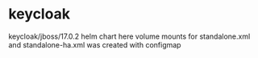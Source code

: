 # keycloak
keycloak/jboss/17.0.2 helm chart
here volume mounts for standalone.xml and standalone-ha.xml was created with configmap
